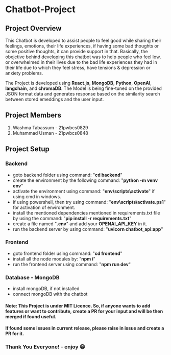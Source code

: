 # Chatbot-Project

## Project Overview
This Chatbot is developed to assist people to feel good while sharing their feelings, emotions, their life experiences, if having some bad thoughts or some positive thoughts, it can provide support in that. Basically, the obejctive behind developing this chatbot was to help people who feel low, or overwhelmed in their lives due to the bad life experiences they had in their life due to which they feel stress, have tensions & depression or anxiety problems.

The Project is developed using **React.js**, **MongoDB**, **Python**, **OpenAI**, **langchain**, and **chromaDB**. The Model is being fine-tuned on the provided JSON format data and generates response based on the similarity search between stored emeddings and the user input.

## Project Members
1. Washma Tabassum - 21pwbcs0829
2. Muhammad Usman - 21pwbcs0848

## Project Setup
### Backend
- goto backend folder using command: "**cd backend**"
- create the environment by the following command:
"**python -m venv env**"
- activate the environment using command: "**env\scripts\activate**" if using cmd in windows.
- if using powershell, then try using command: "**env\scripts\activate.ps1**" for activation of environment.
- install the mentioned dependencies mentioned in requirements.txt file by using the command: "**pip install -r requirements.txt**"
- create a file named "**.env**" and add your **OPENAI_API_KEY** in it.
- run the backend server by using command: "**uvicorn chatbot_api:app**"

### Frontend
- goto frontend folder using command: "**cd frontend**"
- install all the node modules by: "**npm i**"
- run the frontend server using command: "**npm run dev**"

### Database - MongoDB
- install mongoDB, if not installed
- connect mongoDB with the chatbot

#### Note: This Project is under MIT Licence. So, if anyone wants to add features or want to contribute, create a PR for your input and will be then merged if found useful. 
#### If found some issues in current release, please raise in issue and create a PR for it.

### Thank You Everyone! - enjoy 😁
